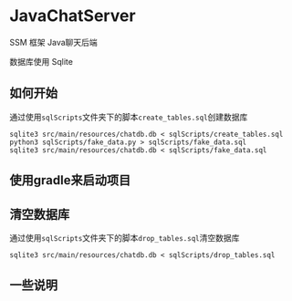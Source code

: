 # JavaChatServer

SSM 框架 Java聊天后端

数据库使用 Sqlite

## 如何开始

通过使用`sqlScripts`文件夹下的脚本`create_tables.sql`创建数据库

```shell
sqlite3 src/main/resources/chatdb.db < sqlScripts/create_tables.sql
python3 sqlScripts/fake_data.py > sqlScripts/fake_data.sql
sqlite3 src/main/resources/chatdb.db < sqlScripts/fake_data.sql
```

## 使用gradle来启动项目



## 清空数据库

通过使用`sqlScripts`文件夹下的脚本`drop_tables.sql`清空数据库

```shell
sqlite3 src/main/resources/chatdb.db < sqlScripts/drop_tables.sql
```

## 一些说明